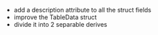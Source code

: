 - add a description attribute to all the struct fields
- improve the TableData struct
- divide it into 2 separable derives